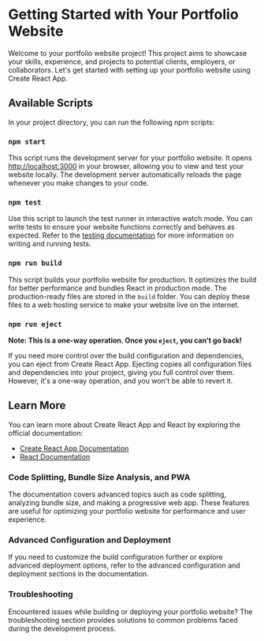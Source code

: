 
# Getting Started with Your Portfolio Website

Welcome to your portfolio website project! This project aims to showcase your skills, experience, and projects to potential clients, employers, or collaborators. Let's get started with setting up your portfolio website using Create React App.

## Available Scripts

In your project directory, you can run the following npm scripts:

### `npm start`

This script runs the development server for your portfolio website. It opens [http://localhost:3000](http://localhost:3000) in your browser, allowing you to view and test your website locally. The development server automatically reloads the page whenever you make changes to your code.

### `npm test`

Use this script to launch the test runner in interactive watch mode. You can write tests to ensure your website functions correctly and behaves as expected. Refer to the [testing documentation](https://reactjs.org/docs/testing.html) for more information on writing and running tests.

### `npm run build`

This script builds your portfolio website for production. It optimizes the build for better performance and bundles React in production mode. The production-ready files are stored in the `build` folder. You can deploy these files to a web hosting service to make your website live on the internet.

### `npm run eject`

**Note: This is a one-way operation. Once you `eject`, you can't go back!**

If you need more control over the build configuration and dependencies, you can eject from Create React App. Ejecting copies all configuration files and dependencies into your project, giving you full control over them. However, it's a one-way operation, and you won't be able to revert it.

## Learn More

You can learn more about Create React App and React by exploring the official documentation:

- [Create React App Documentation](https://create-react-app.dev/docs/getting-started/)
- [React Documentation](https://reactjs.org/docs/getting-started.html)

### Code Splitting, Bundle Size Analysis, and PWA

The documentation covers advanced topics such as code splitting, analyzing bundle size, and making a progressive web app. These features are useful for optimizing your portfolio website for performance and user experience.

### Advanced Configuration and Deployment

If you need to customize the build configuration further or explore advanced deployment options, refer to the advanced configuration and deployment sections in the documentation.

### Troubleshooting

Encountered issues while building or deploying your portfolio website? The troubleshooting section provides solutions to common problems faced during the development process.